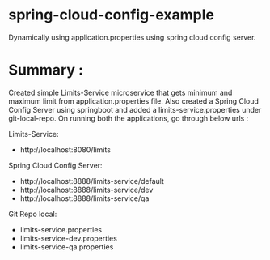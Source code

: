 # spring-cloud-config-example
Dynamically using application.properties using spring cloud config server.


# Summary :

Created simple Limits-Service microservice that gets minimum and maximum limit from application.properties file. 
Also created a Spring Cloud Config Server using springboot and added a limits-service.properties under git-local-repo.
On running both the applications, go through below urls : 

Limits-Service:
- http://localhost:8080/limits

Spring Cloud Config Server:
- http://localhost:8888/limits-service/default
- http://localhost:8888/limits-service/dev
- http://localhost:8888/limits-service/qa

Git Repo local:
- limits-service.properties
- limits-service-dev.properties
- limits-service-qa.properties
